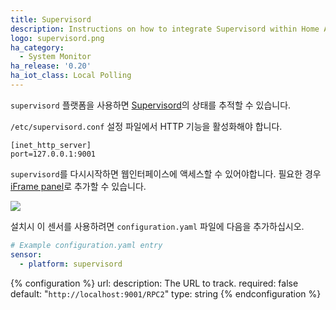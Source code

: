 ```yaml
---
title: Supervisord
description: Instructions on how to integrate Supervisord within Home Assistant.
logo: supervisord.png
ha_category:
  - System Monitor
ha_release: '0.20'
ha_iot_class: Local Polling
---
```


`supervisord` 플랫폼을 사용하면 [Supervisord](http://supervisord.org/)의 상태를 추적할 수 있습니다.

`/etc/supervisord.conf` 설정 파일에서 HTTP 기능을 활성화해야 합니다.

```text
[inet_http_server]
port=127.0.0.1:9001
```

`supervisord`를 다시시작하면 웹인터페이스에 액세스할 수 있어야합니다. 필요한 경우 [iFrame panel](/integrations/panel_iframe/)로 추가할 수 있습니다.

<p class='img'>
  <img src='{{site_root}}/images/screenshots/supervisor.png' />
</p>

설치시 이 센서를 사용하려면 `configuration.yaml` 파일에 다음을 추가하십시오.

```yaml
# Example configuration.yaml entry
sensor:
  - platform: supervisord
```

{% configuration %}
url:
  description: The URL to track.
  required: false
  default: "`http://localhost:9001/RPC2`"
  type: string
{% endconfiguration %}
